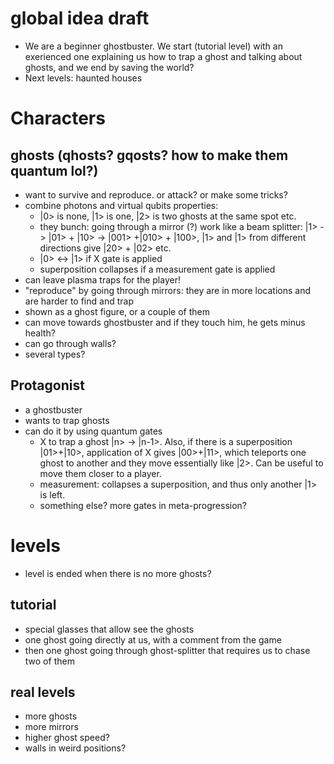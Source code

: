 # global idea draft 

- We are a beginner ghostbuster. We start (tutorial level) with an exerienced one explaining us how to trap a ghost and talking about ghosts, and we end by saving the world?
- Next levels: haunted houses

# Characters

## ghosts (qhosts? gqosts? how to make them quantum lol?)
- want to survive and reproduce. or attack? or make some tricks?
- combine photons and virtual qubits properties:
  - |0> is none, |1> is one, |2> is two ghosts at the same spot etc.
  - they bunch: going through a mirror (?) work like a beam splitter: |1> -> |01> + |10> -> |001> +|010> + |100>, |1> and |1> from different directions give |20> + |02> etc.
  - |0> <-> |1> if X gate is applied
  - superposition collapses if a measurement gate is applied
- can leave plasma traps for the player!
- "reproduce" by going through mirrors: they are in more locations and are harder to find and trap
- shown as a ghost figure, or a couple of them
- can move towards ghostbuster and if they touch him, he gets minus health?
- can go through walls?
- several types?
    
## Protagonist
- a ghostbuster
- wants to trap ghosts
- can do it by using quantum gates
  - X to trap a ghost |n> -> |n-1>. Also, if there is a superposition |01>+|10>, application of X gives |00>+|11>, which teleports one ghost to another and they move essentially like |2>.
     Can be useful to move them closer to a player.
  - measurement: collapses a superposition, and thus only another |1> is left.
  - something else? more gates in meta-progression?

# levels

- level is ended when there is no more ghosts?

## tutorial

- special glasses that allow see the ghosts
- one ghost going directly at us, with a comment from the game
- then one ghost going through ghost-splitter that requires us to chase two of them

## real levels

- more ghosts
- more mirrors
- higher ghost speed?
- walls in weird positions?
